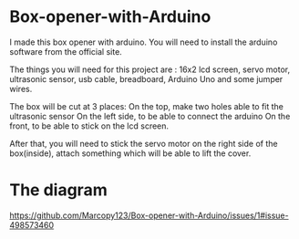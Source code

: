 # Box-opener-with-Arduino
I made this box opener with arduino. You will need to install the arduino software from the official site. 

The things you will need for this project are : 16x2 lcd screen, servo motor, ultrasonic sensor, usb cable, breadboard,
Arduino Uno and some jumper wires.


The box will be cut at 3 places:
On the top, make two holes able to fit the ultrasonic sensor
On the left side, to be able to connect the arduino
On the front, to be able to stick on the lcd screen.

After that, you will need to stick the servo motor on the right side of the box(inside), attach something which will be able 
to lift the cover.


# The diagram

https://github.com/Marcopy123/Box-opener-with-Arduino/issues/1#issue-498573460
